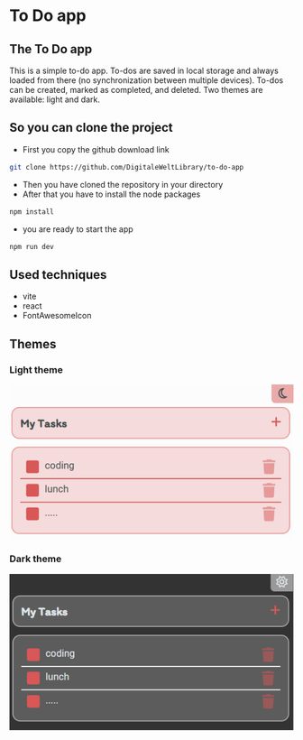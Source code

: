 # To Do app

## The To Do app

This is a simple to-do app. To-dos are saved in local storage and always loaded from there (no synchronization between multiple devices). To-dos can be created, marked as completed, and deleted. Two themes are available: light and dark.

## So you can clone the project

- First you copy the github download link

```bash
git clone https://github.com/DigitaleWeltLibrary/to-do-app
```

- Then you have cloned the repository in your directory
- After that you have to install the node packages

```bash
npm install
```

- you are ready to start the app

```bash
npm run dev
```

## Used techniques

- vite
- react
- FontAwesomeIcon

## Themes

### Light theme

![alt text](assets/lighttheme.png)

### Dark theme

![alt text](assets/darktheme.png)
